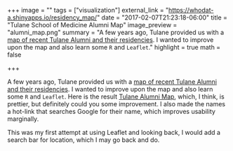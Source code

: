 +++
image = ""
tags = ["visualization"]
external_link = "https://whodat-a.shinyapps.io/residency_map/"
date = "2017-02-07T21:23:18-06:00"
title = "Tulane School of Medicine Alumni Map"
image_preview = "alumni_map.png"
summary = "A few years ago, Tulane provided us with a [map of recent Tulane Alumni and their residencies](https://www.google.com/maps/d/u/0/viewer?mid=1AwGPAhlNgdtiVTwrO49VhXKxrEI&ll=36.3227501547167%2C-96.25223873124997&z=5). I wanted to improve upon the map and also learn some <code>R</code> and <code>Leaflet</code>."
highlight = true
math = false

+++

A few years ago, Tulane provided us with a [map of recent Tulane Alumni and their residencies](https://www.google.com/maps/d/u/0/viewer?mid=1AwGPAhlNgdtiVTwrO49VhXKxrEI&ll=36.3227501547167%2C-96.25223873124997&z=5). I wanted to improve upon the map and also learn some <code>R</code> and <code>Leaflet</code>. Here is the result [Tulane Alumni Map](https://whodat-a.shinyapps.io/residency_map/), which, I think, is prettier, but definitely could you some improvement. I also made the names a hot-link that searches Google for their name, which improves usability marginally.

This was my first attempt at using Leaflet and looking back, I would add a search bar for location, which I may go back and do.
